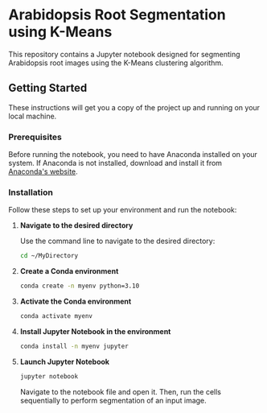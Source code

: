 # Arabidopsis Root Segmentation using K-Means

This repository contains a Jupyter notebook designed for segmenting Arabidopsis root images using the K-Means clustering algorithm.

## Getting Started

These instructions will get you a copy of the project up and running on your local machine.

### Prerequisites

Before running the notebook, you need to have Anaconda installed on your system. If Anaconda is not installed, download and install it from [Anaconda's website](https://www.anaconda.com/products/individual).

### Installation

Follow these steps to set up your environment and run the notebook:

1. **Navigate to the desired directory**

   Use the command line to navigate to the desired directory:

   ```bash
   cd ~/MyDirectory
   ```

2. **Create a Conda environment**

   ```bash
   conda create -n myenv python=3.10
   ```
3. **Activate the Conda environment**

   ```bash
   conda activate myenv
   ```
4. **Install Jupyter Notebook in the environment**

   ```bash
   conda install -n myenv jupyter
   ```
5. **Launch Jupyter Notebook**

   ```bash
   jupyter notebook
   ```
   Navigate to the notebook file and open it. Then, run the cells sequentially to perform segmentation of an input image.
